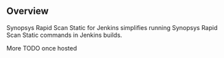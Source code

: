 <!--- Copyright (c) 2021 Synopsys, Inc. All rights reserved worldwide. --->
## Overview ##

Synopsys Rapid Scan Static for Jenkins simplifies running Synopsys Rapid Scan Static commands in Jenkins builds.

More TODO once hosted
